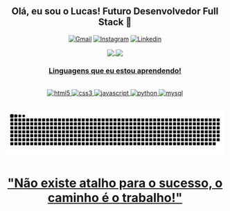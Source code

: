 <div align="center">
  
<h2>Olá, eu sou o Lucas! Futuro Desenvolvedor Full Stack 🥸</h2>
  
[![Gmail](https://img.shields.io/badge/Gmail-D14836?style=for-the-badge&logo=gmail&logoColor=white)](mailto:sandroluca03@gmail.com)
[![Instagram](https://img.shields.io/badge/Instagram-E4405F?style=for-the-badge&logo=instagram&logoColor=white)](https://www.instagram.com/_sandrolucas_/)
[![Linkedin](https://img.shields.io/badge/LinkedIn-0077B5?style=for-the-badge&logo=linkedin&logoColor=white)](https://www.linkedin.com/in/sandro-lucas/)

<div>
  <a href="https://github.com/ellen2121">
  <img height="180em" align="center" src="https://github-readme-stats.vercel.app/api?username=Lucsxt&show_icons=true&theme=merko"/>
  <img height="180em" align="center" src="https://github-readme-stats.vercel.app/api/top-langs/?username=Lucsxt&layout=compact&langs_count=7&theme=react"/>
</div>

<!--![Sandro GitHub stats](https://github-readme-stats.vercel.app/api?username=Lucsxt&show_icons=true&theme=merko)
[![Top Langs](https://github-readme-stats.vercel.app/api/top-langs/?username=Lucsxt)](https://github.com/anuraghazra/github-readme-stats)-->

  <h3>Linguagens que eu estou aprendendo!</h3>

<div style="display: inline_block"></br>
<img aling="center" alt="html5" src="https://img.shields.io/badge/HTML5-E34F26?style=for-the-badge&logo=html5&logoColor=white">
<img aling="center" alt="css3" src="https://img.shields.io/badge/CSS3-1572B6?style=for-the-badge&logo=css3&logoColor=white">
<img aling="center" alt="javascript" src="https://img.shields.io/badge/JavaScript-323330?style=for-the-badge&logo=javascript&logoColor=F7DF1E">
<img aling="center" alt="python" src="https://img.shields.io/badge/Python-14354C?style=for-the-badge&logo=python&logoColor=white">
<img aling="center" alt="mysql" src="https://img.shields.io/badge/MySQL-00000F?style=for-the-badge&logo=mysql&logoColor=white">
</div></br>

![Snake animation](https://github.com/Lucsxt/Lucsxt/blob/output/github-contribution-grid-snake.svg)
<h1>"Não existe atalho para o sucesso, o caminho é o trabalho!"</h1>

